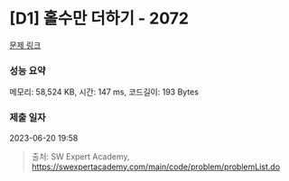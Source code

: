 # [D1] 홀수만 더하기 - 2072 

[문제 링크](https://swexpertacademy.com/main/code/problem/problemDetail.do?contestProbId=AV5QSEhaA5sDFAUq) 

### 성능 요약

메모리: 58,524 KB, 시간: 147 ms, 코드길이: 193 Bytes

### 제출 일자

2023-06-20 19:58



> 출처: SW Expert Academy, https://swexpertacademy.com/main/code/problem/problemList.do